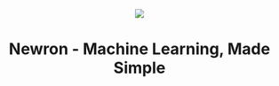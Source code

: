 <div align = "center"><img src = "https://www.newron.ai/newron-logo.svg" /></div>
<h1 align="center">
  Newron - Machine Learning, Made Simple
</h1>
<br>

